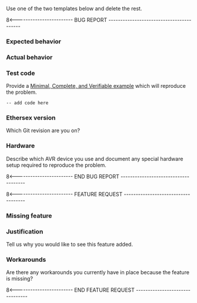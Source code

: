 Use one of the two templates below and delete the rest.

8<------------------------ BUG REPORT -----------------------------------------
### Expected behavior

### Actual behavior

### Test code
Provide a [Minimal, Complete, and Verifiable example](http://stackoverflow.com/help/mcve) which will reproduce the problem.
```
-- add code here
```
### Ethersex version
Which Git revision are you on?

### Hardware
Describe which AVR device you use and document any special hardware setup
required to reproduce the problem.

8<------------------------ END BUG REPORT -------------------------------------


8<------------------------ FEATURE REQUEST ------------------------------------
### Missing feature

### Justification
Tell us why you would like to see this feature added.

### Workarounds
Are there any workarounds you currently have in place because the feature is missing?

8<------------------------ END FEATURE REQUEST --------------------------------

